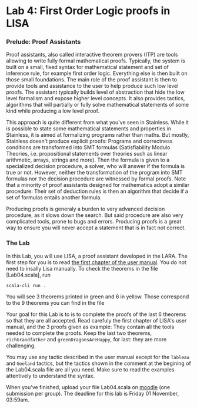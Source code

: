 # Lab 4: First Order Logic proofs in LISA

### Prelude: Proof Assistants
Proof assistants, also called interactive theorem provers (ITP) are tools allowing to write fully formal mathematical proofs. Typically, the system is built on a small, fixed syntax for mathematical statement and set of inference rule, for example first order logic. Everything else is then built on those small foundations. The main role of the proof assistant is then to provide tools and assistance to the user to help produce such low level proofs. The assistant typically builds level of abstraction that hide the low level formalism and expose higher level concepts. It also provides tactics, algorithms that will partially or fully solve mathematical statements of some kind while producing a low level proof.

This approach is quite different from what you've seen in Stainless. While it is possible to state some mathematical statements and properties in Stainless, it is aimed at formalizing programs rather than maths. But mostly, Stainless doesn't produce explicit proofs: Programs and correctness conditions are transformed into SMT formulas (Satisfiability Modulo Theories, i.e. propositional statements over theories such as linear arithmetic, arrays, strings and more). Then the formula is given to a specialized decision procedure, a solver, who will answer if the formula is true or not. However, neither the transformation of the program into SMT formulas nor the decision procedure are witnessed by formal proofs. Note that a minority of proof assistants designed for mathematics adopt a similar procedure: Their set of deduction rules is then an algorithm that decide if a set of formulas entails another formula.

Producing proofs is generaly a burden to very advanced decision procedure, as it slows down the search. But said procedure are also very complicated tools, prone to bugs and errors. Producing proofs is a great way to ensure you will never accept a statement that is in fact not correct.


### The Lab
In this Lab, you will use LISA, a proof assistant developed in the LARA.
The first step for you is to read [the first chapter of the user manual](https://github.com/epfl-lara/lisa/blob/main/refman/lisa.pdf). You do not need to insally Lisa manually. To check the theorems in the file [Lab04.scala], run 
```
scala-cli run .
```

You will see 3 theorems printed in green and 6 in yellow. Those correspond to the 9 theorems you can find in the file 


Your goal for this Lab is to is to complete the proofs of the last 6 theorems so that they are all accepted.
Read carefuly the first chapter of LISA's user manual, and the 3 proofs given as example: They contain all the tools needed to complete the proofs. Keep the last two theorems, `richGrandfather` and `greenDragonsAreHappy`, for last: they are more challenging.

You may use any tactic described in the user manual except for the `Tableau` and `Goeland` tactics, but the tactics shown in the comment at the begining of the Lab04.scala file are all you need. Make sure to read the examples attentively to understand the syntax.

When you've finished, upload your file Lab04.scala on [moodle](https://moodle.epfl.ch/mod/assign/view.php?id=1100580) (one submission per group). The deadline for this lab is Friday 01 November, 03:59am.
